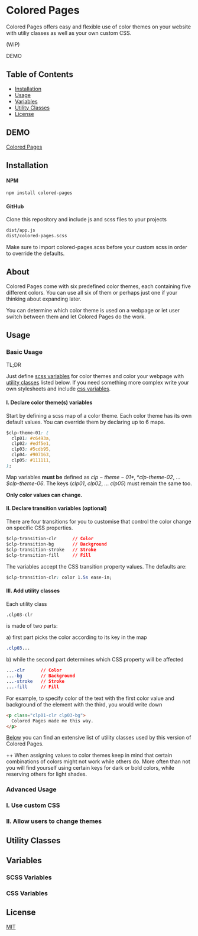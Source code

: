 # Colored Pages

Colored Pages offers easy and flexible use of color themes on your website with utiliy classes as well as your own custom CSS.

(WIP)

DEMO

## Table of Contents
* [Installation](#installation)  
* [Usage](#usage)  
* [Variables](#variables)  
* [Utility Classes](#utility-classes)
* [License](#license)  

## DEMO

[Colored Pages](https://3tw.github.io/colored-pages/)

## Installation

#### NPM
```bash
npm install colored-pages
```

#### GitHub
Clone this repository and include js and scss files to your projects
```bash
dist/app.js
dist/colored-pages.scss
```
Make sure to import colored-pages.scss before your custom scss in order to override the defaults.

## About
Colored Pages come with six predefined color themes, each containing five different colors. You can use all six of them or perhaps just one if your thinking about expanding later.

You can determine which color theme is used on a webpage or let user switch between them and let Colored Pages do the work.

## Usage

### Basic Usage

TL;DR

Just define [scss variables](#scss-varaibles) for color themes and color your webpage with [utility classes](#utility-classes) listed below. If you need something more complex write your own stylesheets and include [css variables](#css-variables).

#### I. Declare color theme(s) variables

Start by defining a scss map of a color theme. Each color theme has its own default values. You can override them by declaring up to 6 maps.

```css
$clp-theme-01: (
  clp01: #c6493a,
  clp02: #edf5e1,
  clp03: #5cdb95,
  clp04: #907163,
  clp05: #111111,
);
```

Map variables **must be** defined as
*$clp-theme-01*, *$clp-theme-02*, ... *$clp-theme-06*. 
The keys (*clp01*, *clp02*, ... *clp05*) must remain the same too. 

**Only color values can change.**

#### II. Declare transition variables (optional)

There are four transitions for you to customise that control the color change on specific CSS properties.

```css
$clp-transition-clr      // Color
$clp-transition-bg       // Background
$clp-transition-stroke   // Stroke
$clp-transition-fill     // Fill
```

The variables accept the CSS transition property values. The defaults are:

```css
$clp-transition-clr: color 1.5s ease-in;
```

#### III. Add utility classes

Each utility class 

```html
.clp03-clr
```

is made of two parts:

a) first part picks the color according to its key in the map
```css
.clp03...
```
b) while the second part determines which CSS property will be affected
```css
...-clr      // Color
...-bg       // Background
...-stroke   // Stroke
...-fill     // Fill
```

For example, to specify color of the text with the first color value and background of the element with the third, you would write down
```html
<p class="clp01-clr clp03-bg"> 
  Colored Pages made me this way. 
</p>
```

[Below](#utility-classes) you can find an extensive list of utility classes used by this version of Colored Pages.

++ When assigning values to color themes keep in mind that certain combinations of colors might not  work while others do. More often than not you will find yourself using certain keys for dark or bold colors, while reserving others for light shades.

### Advanced Usage

### I. Use custom CSS

### II. Allow users to change themes

## Utility Classes

## Variables

### SCSS Variables

### CSS Variables


## License
[MIT](https://choosealicense.com/licenses/mit/)